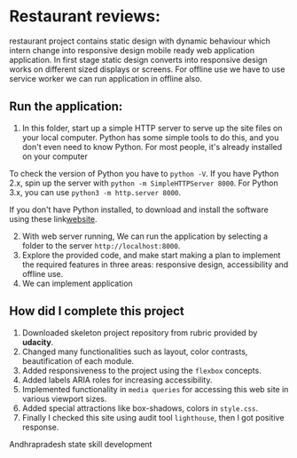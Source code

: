 # Restaurant reviews:
 restaurant project contains static design with dynamic behaviour which intern change into responsive design mobile ready web application
application.
In first stage static design converts into responsive design works on different sized displays or screens.
For offline use we have to use service worker we can run application in offline also.


## Run the application:
1. In this folder, start up a simple HTTP server to serve up the site files on your local computer. Python has some simple tools to do this, and you don't even need to know Python. For most people, it's already installed on your computer

To check the version of Python you have to `python -V`.
 If you have Python 2.x, spin up the server with `python -m SimpleHTTPServer 8000`.
 For Python 3.x, you can use `python3 -m http.server 8000`.

 If you don't have Python installed, to download and install the software using these link[website](https://www.python.org/).

2. With web server running, We can run the application by selecting a folder to the server `http://localhost:8000`.
3. Explore the provided code, and make start making a plan to implement the required features in three areas: responsive design, accessibility and offline use.
4. We can implement application

## How did I complete this project
1. Downloaded skeleton project repository from rubric provided by **udacity**.
2. Changed many functionalities such as layout, color contrasts, beautification of each module.
3. Added responsiveness to the project using the `flexbox` concepts.
4. Added labels ARIA roles for increasing accessibility.
5. Implemented functionality in `media queries` for accessing this web site in various viewport sizes.
6. Added special attractions like box-shadows, colors in `style.css`.
7. Finally I checked this site using audit tool `lighthouse`, then I got positive response.



Andhrapradesh state skill development
